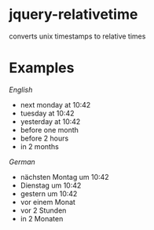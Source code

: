 jquery-relativetime
===================

converts unix timestamps to relative times

Examples
===================

*English*
* next monday at 10:42
* tuesday at 10:42
* yesterday at 10:42
* before one month
* before 2 hours
* in 2 months

*German*
* nächsten Montag um 10:42
* Dienstag um 10:42
* gestern um 10:42
* vor einem Monat
* vor 2 Stunden
* in 2 Monaten
